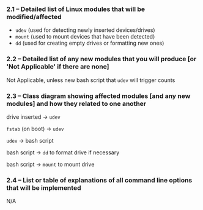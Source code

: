 ### 2.1 – Detailed list of Linux modules that will be modified/affected
- `udev` (used for detecting newly inserted devices/drives)
- `mount` (used to mount devices that have been detected)
- `dd` (used for creating empty drives or formatting new ones)

### 2.2 – Detailed list of any new modules that you will produce [or 'Not Applicable' if there are none]
Not Applicable, unless new bash script that `udev` will trigger counts

### 2.3 – Class diagram showing affected modules [and any new modules] and how they related to one another

drive inserted -> `udev`

`fstab` (on boot) -> `udev`

`udev` -> bash script

bash script -> `dd` to format drive if necessary

bash script -> `mount` to mount drive

### 2.4 – List or table of explanations of all command line options that will be implemented
N/A
